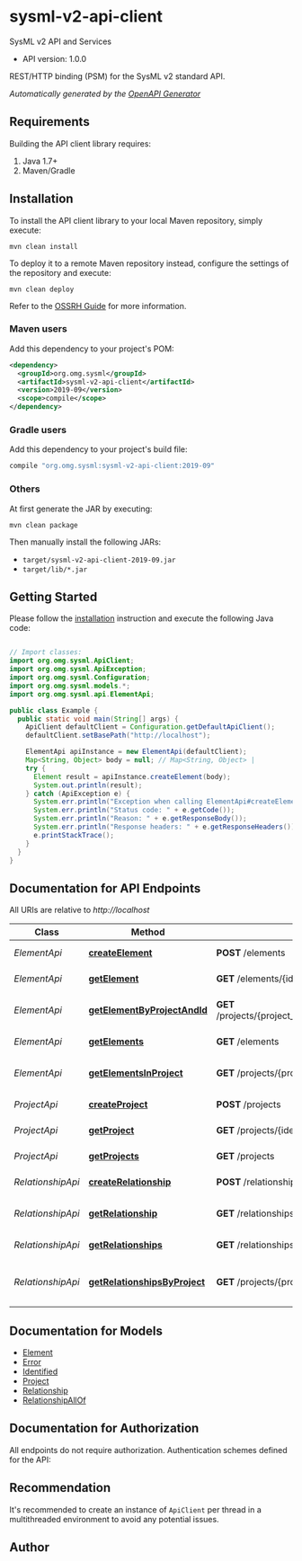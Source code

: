 # sysml-v2-api-client

SysML v2 API and Services
- API version: 1.0.0

REST/HTTP binding (PSM) for the SysML v2 standard API.


*Automatically generated by the [OpenAPI Generator](https://openapi-generator.tech)*


## Requirements

Building the API client library requires:
1. Java 1.7+
2. Maven/Gradle

## Installation

To install the API client library to your local Maven repository, simply execute:

```shell
mvn clean install
```

To deploy it to a remote Maven repository instead, configure the settings of the repository and execute:

```shell
mvn clean deploy
```

Refer to the [OSSRH Guide](http://central.sonatype.org/pages/ossrh-guide.html) for more information.

### Maven users

Add this dependency to your project's POM:

```xml
<dependency>
  <groupId>org.omg.sysml</groupId>
  <artifactId>sysml-v2-api-client</artifactId>
  <version>2019-09</version>
  <scope>compile</scope>
</dependency>
```

### Gradle users

Add this dependency to your project's build file:

```groovy
compile "org.omg.sysml:sysml-v2-api-client:2019-09"
```

### Others

At first generate the JAR by executing:

```shell
mvn clean package
```

Then manually install the following JARs:

* `target/sysml-v2-api-client-2019-09.jar`
* `target/lib/*.jar`

## Getting Started

Please follow the [installation](#installation) instruction and execute the following Java code:

```java

// Import classes:
import org.omg.sysml.ApiClient;
import org.omg.sysml.ApiException;
import org.omg.sysml.Configuration;
import org.omg.sysml.models.*;
import org.omg.sysml.api.ElementApi;

public class Example {
  public static void main(String[] args) {
    ApiClient defaultClient = Configuration.getDefaultApiClient();
    defaultClient.setBasePath("http://localhost");

    ElementApi apiInstance = new ElementApi(defaultClient);
    Map<String, Object> body = null; // Map<String, Object> | 
    try {
      Element result = apiInstance.createElement(body);
      System.out.println(result);
    } catch (ApiException e) {
      System.err.println("Exception when calling ElementApi#createElement");
      System.err.println("Status code: " + e.getCode());
      System.err.println("Reason: " + e.getResponseBody());
      System.err.println("Response headers: " + e.getResponseHeaders());
      e.printStackTrace();
    }
  }
}

```

## Documentation for API Endpoints

All URIs are relative to *http://localhost*

Class | Method | HTTP request | Description
------------ | ------------- | ------------- | -------------
*ElementApi* | [**createElement**](docs/ElementApi.md#createElement) | **POST** /elements | Add a new element
*ElementApi* | [**getElement**](docs/ElementApi.md#getElement) | **GET** /elements/{identifier} | Get element by its ID
*ElementApi* | [**getElementByProjectAndId**](docs/ElementApi.md#getElementByProjectAndId) | **GET** /projects/{project_identifier}/elements/{element_identifier} | Get element by project ID and its ID
*ElementApi* | [**getElements**](docs/ElementApi.md#getElements) | **GET** /elements | Get all elements
*ElementApi* | [**getElementsInProject**](docs/ElementApi.md#getElementsInProject) | **GET** /projects/{project_identifier}/elements | Get all elements in the project
*ProjectApi* | [**createProject**](docs/ProjectApi.md#createProject) | **POST** /projects | Add a new project
*ProjectApi* | [**getProject**](docs/ProjectApi.md#getProject) | **GET** /projects/{identifier} | Get project by its ID
*ProjectApi* | [**getProjects**](docs/ProjectApi.md#getProjects) | **GET** /projects | Get all projects
*RelationshipApi* | [**createRelationship**](docs/RelationshipApi.md#createRelationship) | **POST** /relationships | Add a new relationship
*RelationshipApi* | [**getRelationship**](docs/RelationshipApi.md#getRelationship) | **GET** /relationships/{identifier} | Get relationship by its ID
*RelationshipApi* | [**getRelationships**](docs/RelationshipApi.md#getRelationships) | **GET** /relationships | Get all relationships
*RelationshipApi* | [**getRelationshipsByProject**](docs/RelationshipApi.md#getRelationshipsByProject) | **GET** /projects/{project_identifier}/relationships | Get all relationships in the project


## Documentation for Models

 - [Element](docs/Element.md)
 - [Error](docs/Error.md)
 - [Identified](docs/Identified.md)
 - [Project](docs/Project.md)
 - [Relationship](docs/Relationship.md)
 - [RelationshipAllOf](docs/RelationshipAllOf.md)


## Documentation for Authorization

All endpoints do not require authorization.
Authentication schemes defined for the API:

## Recommendation

It's recommended to create an instance of `ApiClient` per thread in a multithreaded environment to avoid any potential issues.

## Author



